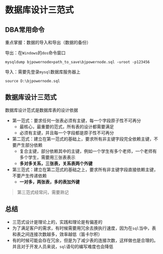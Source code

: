 # 数据库设计三范式

## DBA常用命令

重点掌握：数据的导入和导出（数据的备份）

导出：在`Windows`的`dos`命令窗口

```mysql
mysqldump bjpowernode>path_to_save\bjpowernode.sql -uroot -p123456
```

导入：需要先登录`mysql`数据库服务器上

```mysql
source D:\bjpowernode.sql
```

## 数据库设计三范式

数据库设计范式是数据库表的设计依据

* 第一范式：要求任何一张表必须有主键，每一个字段原子性不可再分
  * 最核心，最重要的范式，所有表的设计都需要满足
  * 必须有主键，并且每一个字段都是原子性不可再分
* 第二范式：建立在第一范式的基础上，要求所有非主键字段完全依赖主键，不要产生部分依赖
  * 复合主键，部分依赖其中的主键，例如一个学生有多个老师，一个老师有多个学生，需要用三张表表示
  * **多对多关系，三张表，关系表两个外键**
* 第三范式：建立在第二范式的基础之上，要求所有非主键字段直接依赖主键，不要产生传递依赖
  * **一对多，两张表，多的表加外键**

> 第三范式经常问，需要熟记

## 总结

* 三范式设计是理论上的，实践和理论是有偏差的
* 为了满足客户的需求，有时候需要用冗余去换执行速度，因为在`sql`当中，表和表之间连接次数越多，效率越低（笛卡尔积）
* 有的时候可能会存在冗余，但是为了减少表的连接次数，这样做也是合理的。并且对于开发人员来说，`sql`语句的编写难度也会降低